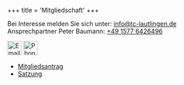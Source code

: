 ﻿+++
title = 'Mitgliedschaft'
+++

Bei Interesse melden Sie sich unter: info@tc-lautlingen.de  
Ansprechpartner Peter Baumann: [\+49 1577 6426496](tel:+4915776426496)

<div class="flex flex-row gap-6">
    <a aria-label="Email" href="mailto:info@tc-lautlingen.de"><img style="width: 2rem; height: 2rem" alt="Email" src="/images/email.png" /></a>
    <a aria-label="Phone" href="tel:+4915776426496"><img style="width: 2rem; height: 2rem" alt="Phone" src="/images/telephone.png" /></a>
</div>


- [Mitgliedsantrag](/pdf/mitgliedsantrag)
- [Satzung](/pdf/satzung)  